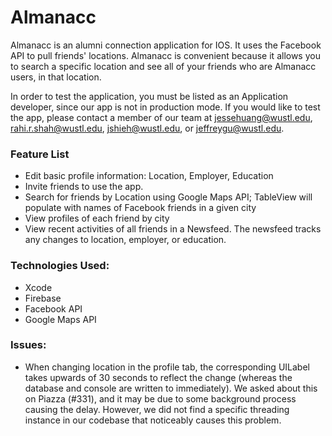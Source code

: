 # Almanacc
Almanacc is an alumni connection application for IOS. It uses the Facebook API to pull friends' locations. Almanacc is convenient because it allows you to search a specific location and see all of your friends who are Almanacc users, in that location.

In order to test the application, you must be listed as an Application developer, since our app is not in production mode. If you would like to test the app, please contact a member of our team at jessehuang@wustl.edu, rahi.r.shah@wustl.edu, jshieh@wustl.edu, or  jeffreygu@wustl.edu.

### Feature List
- Edit basic profile information: Location, Employer, Education
- Invite friends to use the app. 
- Search for friends by Location using Google Maps API; TableView will populate with names of Facebook friends in a given city
- View profiles of each friend by city
- View recent activities of all friends in a Newsfeed. The newsfeed tracks any changes to location, employer, or education.

### Technologies Used: 
- Xcode
- Firebase
- Facebook API
- Google Maps API

### Issues:
- When changing location in the profile tab, the corresponding UILabel takes upwards of 30 seconds to reflect the change (whereas the database and console are written to immediately). We asked about this on Piazza (#331), and it may be due to some background process causing the delay. However, we did not find a specific threading instance in our codebase that noticeably causes this problem.

